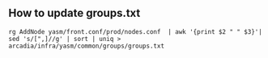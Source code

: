 ## How to update groups.txt

```shell
rg AddNode yasm/front.conf/prod/nodes.conf  | awk '{print $2 " " $3}'| sed 's/[",]//g' | sort | uniq > arcadia/infra/yasm/common/groups/groups.txt
```
